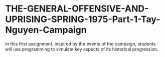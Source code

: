 # THE-GENERAL-OFFENSIVE-AND-UPRISING-SPRING-1975-Part-1-Tay-Nguyen-Campaign
In this first assignment, inspired by the events of the campaign, students will use programming to simulate key aspects of its historical progression.
